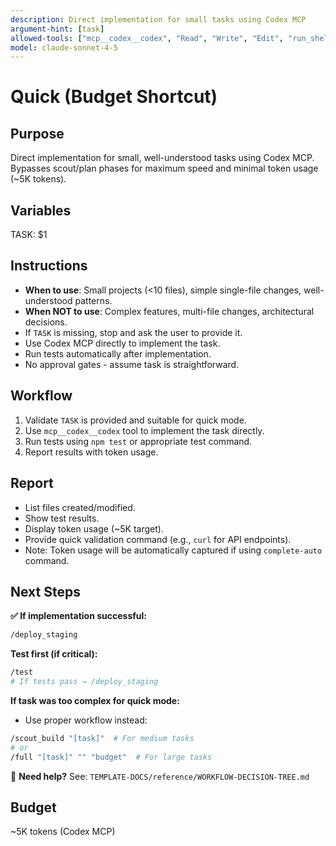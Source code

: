 ```yaml
---
description: Direct implementation for small tasks using Codex MCP
argument-hint: [task]
allowed-tools: ["mcp__codex__codex", "Read", "Write", "Edit", "run_shell_command"]
model: claude-sonnet-4-5
---
```


# Quick (Budget Shortcut)

## Purpose
Direct implementation for small, well-understood tasks using Codex MCP. Bypasses scout/plan phases for maximum speed and minimal token usage (~5K tokens).

## Variables
TASK: $1

## Instructions
- **When to use**: Small projects (<10 files), simple single-file changes, well-understood patterns.
- **When NOT to use**: Complex features, multi-file changes, architectural decisions.
- If `TASK` is missing, stop and ask the user to provide it.
- Use Codex MCP directly to implement the task.
- Run tests automatically after implementation.
- No approval gates - assume task is straightforward.

## Workflow
1. Validate `TASK` is provided and suitable for quick mode.
2. Use `mcp__codex__codex` tool to implement the task directly.
3. Run tests using `npm test` or appropriate test command.
4. Report results with token usage.

## Report
- List files created/modified.
- Show test results.
- Display token usage (~5K target).
- Provide quick validation command (e.g., `curl` for API endpoints).
- Note: Token usage will be automatically captured if using `complete-auto` command.

## Next Steps

**✅ If implementation successful:**
```bash
/deploy_staging
```

**Test first (if critical):**
```bash
/test
# If tests pass → /deploy_staging
```

**If task was too complex for quick mode:**
- Use proper workflow instead:
```bash
/scout_build "[task]"  # For medium tasks
# or
/full "[task]" "" "budget"  # For large tasks
```

📖 **Need help?** See: `TEMPLATE-DOCS/reference/WORKFLOW-DECISION-TREE.md`

## Budget
~5K tokens (Codex MCP)
